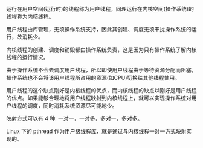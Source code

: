 
运行在用户空间(运行时)的线程称为用户线程，同理运行在内核空间(操作系统)的线程称为内核线程。

用户线程由库管理，无须操作系统支持，因此其创建、调度无须干扰操作系统的运行，故消耗少。

内核线程的创建、调度和销毁都由操作系统负责，这是因为只有操作系统了解内核线程的运行情况。

由于操作系统不会去调度用户线程，所以即使用户线程由于等待资源分配而阻塞，操作系统也不会将该用户线程所占用的资源(如CPU)切换给其他线程使用。

用户线程的这个缺点刚好是内核线程的优点，而内核线程的缺点以刚好是用户线程的优点。如果能够合理地将用户线程映射到内核线程上，就可以实现操作系统对用户线程的调度，同时消耗系统资源尽可能地少。

映射方式可以有 4 种: 一对一，一对多，多对一，多对多。

Linux 下的 pthread 作为用户级线程库，就是通过与内核线程一对一方式映射实现的。
